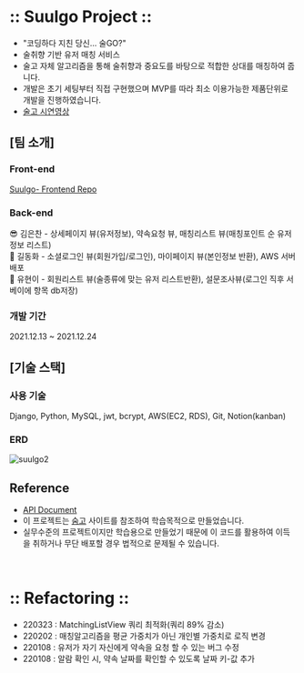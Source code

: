 # :: Suulgo Project ::
- "코딩하다 지친 당신... 술GO?"
- 술취향 기반 유저 매칭 서비스
- 술고 자체 알고리즘을 통해 술취향과 중요도를 바탕으로 적합한 상대를 매칭하여 줍니다.
- 개발은 초기 세팅부터 직접 구현했으며 MVP를 따라 최소 이용가능한 제품단위로 개발을 진행하였습니다.
- [술고 시연영상](https://www.youtube.com/watch?v=AnpIbkjwnLs&feature=youtu.be)

## [팀 소개]
### Front-end
[Suulgo- Frontend Repo](https://github.com/wecode-bootcamp-korea/27-2nd-SUULGO-frontend)

### Back-end
😎 김은찬 - 상세페이지 뷰(유저정보), 약속요청 뷰, 매칭리스트 뷰(매칭포인트 순 유저정보 리스트) <br/>
🍗 길동화 - 소셜로그인 뷰(회원가입/로그인), 마이페이지 뷰(본인정보 반환), AWS 서버 배포<br/>
👻 유현이 - 회원리스트 뷰(술종류에 맞는 유저 리스트반환), 설문조사뷰(로그인 직후 서베이에 항목 db저장)<br/>

### 개발 기간
2021.12.13 ~ 2021.12.24

## [기술 스택]
### 사용 기술
Django, Python, MySQL, jwt, bcrypt, AWS(EC2, RDS), Git, Notion(kanban)

### ERD
![suulgo2](https://user-images.githubusercontent.com/76890895/159702344-ea64fae8-6284-4226-9566-445aaf849972.png)


## Reference
- [API Document](https://documenter.getpostman.com/view/18513651/UVRAK7eQ#c2444f8b-25dd-4a80-b8f0-9ff4873558f8)
- 이 프로젝트는 [숨고](https://soomgo.com/) 사이트를 참조하여 학습목적으로 만들었습니다.
- 실무수준의 프로젝트이지만 학습용으로 만들었기 때문에 이 코드를 활용하여 이득을 취하거나 무단 배포할 경우 법적으로 문제될 수 있습니다.

<br />

# :: Refactoring ::
- 220323 : MatchingListView 쿼리 최적화(쿼리 89% 감소)
- 220202 : 매칭알고리즘을 평균 가중치가 아닌 개인별 가중치로 로직 변경
- 220108 : 유저가 자기 자신에게 약속을 요청 할 수 있는 버그 수정
- 220108 : 알람 확인 시, 약속 날짜를 확인할 수 있도록 날짜 키-값 추가
